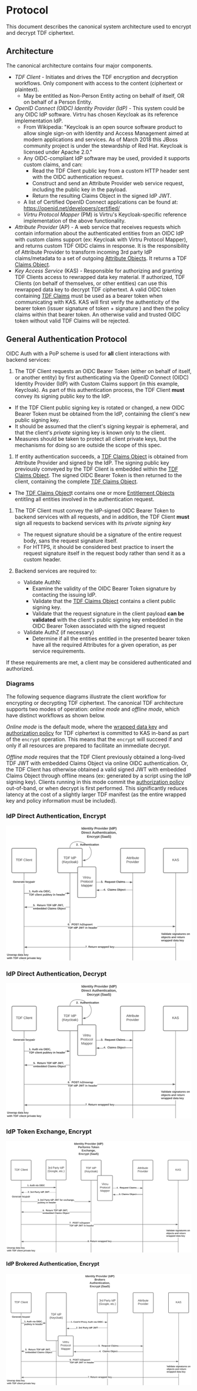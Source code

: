 # Protocol

This document describes the canonical system architecture used to encrypt and decrypt TDF ciphertext.

## Architecture

The canonical architecture contains four major components.

* *TDF Client* - Initiates and drives the TDF encryption and decryption workflows. Only component with access to the content (ciphertext or plaintext). 
  * May be entitled as Non-Person Entity acting on behalf of itself, OR on behalf of a Person Entity.
* *OpenID Connect (OIDC) Identity Provider (IdP)* - This system could be any OIDC IdP software.  Virtru has chosen Keycloak as its reference implementation IdP.
  * From Wikipedia:  "Keycloak is an open source software product to allow single sign-on with Identity and Access Management aimed at modern applications and services. As of March 2018 this JBoss community project is under the stewardship of Red Hat.  Keycloak is licensed under Apache 2.0."
  * Any OIDC-compliant IdP software may be used, provided it supports custom claims, and can:
    * Read the TDF Client public key from a custom HTTP header sent with the OIDC authentication request.
    * Construct and send an Attribute Provider web service request, including the public key in the payload.
    * Return the resulting Claims Object in the signed IdP JWT.
  * A list of Certified OpenID Connect applications can be found at:  https://openid.net/developers/certified/
  * *Virtru Protocol Mapper* (PM) is Virtru's Keycloak-specific reference implementation of the above functionality.
* *Attribute Provider* (AP) - A web service that receives requests which contain information about the authenticated entities from an OIDC IdP with custom claims support (ex: Keycloak with Virtru Protocol Mapper), and returns custom TDF OIDC claims in response. It is the responsibility of Attribute Provider to transform incoming 3rd party IdP claims/metadata to a set of outgoing [Attribute Objects](../schema/AttributeObject.md). It returns a TDF [Claims Object](../schema/ClaimsObject.md).
* *Key Access Service* (KAS) - Responsible for authorizing and granting TDF Clients access to rewrapped data key material. If authorized, TDF Clients (on behalf of themselves, or other entities) can use this rewrapped data key to decrypt TDF ciphertext. A valid OIDC token containing [TDF Claims](../schema/ClaimsObject.md) must be used as a bearer token when communicating with KAS. KAS will first verify the authenticity of the bearer token (issuer signature of token + signature ) and then the policy claims within that bearer token. An otherwise valid and trusted OIDC token without valid TDF Claims will be rejected.

## General Authentication Protocol

OIDC Auth with a PoP scheme is used for **all** client interactions with backend services:

1. The TDF Client requests an OIDC Bearer Token (either on behalf of itself, or another entity)
by first authenticating via the OpenID Connect (OIDC) Identity Provider (IdP) with Custom Claims
support (in this example, Keycloak). As part of this authentication process, the TDF Client **must** convey its signing public key to the IdP.
  * If the TDF Client public signing key is rotated or changed, a new OIDC Bearer Token must be obtained from the IdP, containing the client's new public signing key.
  * It should be assumed that the client's signing keypair is ephemeral, and that the client's _private_ signing key is known only to the client.
  * Measures should be taken to protect all client private keys, but the mechanisms for doing so are outside the scope of this spec.

1. If entity authentication succeeds, a
[TDF Claims Object](../schema/ClaimsObject.md) is obtained from
Attribute Provider and signed by the IdP.  The signing public key previously conveyed by the TDF Client is embedded within the [TDF Claims Object](../schema/ClaimsObject.md).
The signed OIDC Bearer Token is then returned to the client, containing the complete [TDF Claims Object](../schema/ClaimsObject.md).
  * The [TDF Claims Object](../schema/ClaimsObject.md)t contains one or more [Entitlement Objects](EntitlementObject.md) entitling all entities
involved in the authentication request.

1. The TDF Client must convey the IdP-signed OIDC Bearer Token to backend services with all requests, and in addition, the TDF Client **must** sign all requests to backend services with its _private signing key_
    * The request signature should be a signature of the entire request body, sans the request signature itself.
    * For HTTPS, it should be considered best practice to insert the request signature itself in the request body rather than send it as a custom header.

1. Backend services are required to:
    * Validate AuthN:
      * Examine the validity of the OIDC Bearer Token signature by contacting the issuing IdP.
      * Validate that the [TDF Claims Object](../schema/ClaimsObject.md) contains a client public signing key.
      * Validate that the request signature in the client payload **can be validated** with the client's public signing key embedded in the OIDC Bearer Token associated with the signed request
    * Validate AuthZ (if necessary)
      * Determine if all the entities entitled in the presented bearer token have all the required Attributes for a given operation, as per service requirements.

If these requirements are met, a client may be considered authenticated and authorized.

### Diagrams

The following sequence diagrams illustrate the client workflow for encrypting or decrypting TDF ciphertext. The canonical TDF architecture supports two modes of operation: _online mode_ and _offline mode_, which have distinct workflows as shown below.

_Online mode_ is the default mode, where the [wrapped data key](../schema/KeyAccessObject.md) and [authorization policy](../schema/PolicyObject.md) for TDF ciphertext is committed to KAS in-band as part of the `encrypt` operation. This means that the `encrypt` will succeed if and only if all resources are prepared to facilitate an immediate decrypt.

_Offline mode_ requires that the TDF Client previously obtained a
long-lived TDF JWT with embedded Claims Object via
online OIDC authentication.  Or, the TDF Client has otherwise obtained
a valid signed JWT with embedded Claims Object through offline means
(ex: generated by a script using the IdP signing key).  Clients
running in this mode commit the [authorization
policy](../schema/PolicyObject.md) out-of-band, or when decrypt is
first performed. This significantly reduces latency at the cost of a
slightly larger TDF manifest (as the entire wrapped key and policy
information must be included).

### IdP Direct Authentication, Encrypt

![IdP Direct Authentication](../diagrams/OIDC_direct_auth.png)

### IdP Direct Authentication, Decrypt

![IdP Direct Authentication Decrypt](../diagrams/OIDC_direct_auth_decrypt.png)

### IdP Token Exchange, Encrypt

![IdP Token Exchange](../diagrams/OIDC_token_exchange.png)

#### IdP Brokered Authentication, Encrypt

![IdP Brokered Authentication](../diagrams/OIDC_brokered_auth.png)

